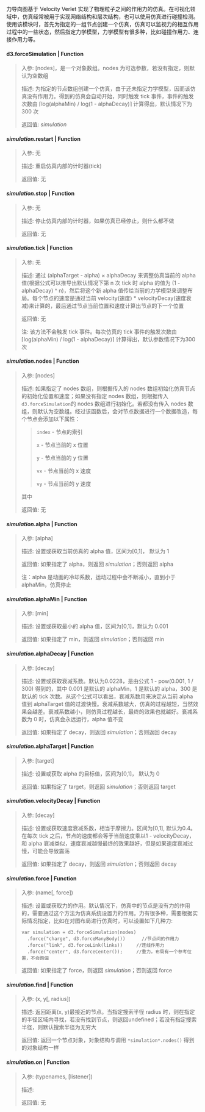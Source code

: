 力导向图基于 Velocity Verlet 实现了物理粒子之间的作用力的仿真。在可视化领域中，仿真经常被用于实现网络结构和层次结构，也可以使用仿真进行碰撞检测。使用该模块时，首先为指定的一组节点创建一个仿真，仿真可以监视力的相互作用过程中的一些状态，然后指定力学模型，力学模型有很多种，比如碰撞作用力、连接作用力等。

#### d3.forceSimulation | Function

> 入参: [nodes]，是一个对象数组。nodes 为可选参数，若没有指定，则默认为空数组
>
> 描述: 为指定的节点数组创建一个仿真，由于还未指定力学模型，因而该仿真没有作用力。得到的仿真会自动开始，同时触发 tick 事件，事件的触发次数由 ⌈log(alphaMin) / log(1 - alphaDecay)⌉ 计算得出，默认情况下为 300 次
>
> 返回值: *simulation*

#### *simulation*.restart | Function

> 入参: 无
>
> 描述: 重启仿真内部的计时器(tick)
>
> 返回值: 无

#### *simulation*.stop | Function

> 入参: 无
>
> 描述: 停止仿真内部的计时器，如果仿真已经停止，则什么都不做
>
> 返回值: 无

#### *simulation*.tick | Function

> 入参: 无
>
> 描述: 通过 (alphaTarget - alpha) × alphaDecay 来调整仿真当前的 alpha 值(根据公式可以推导出默认情况下第 n 次 tick 时 alpha 的值为 (1 - alphaDecay) ^ n)，然后将这个新 alpha 值传给当前的力学模型来调整布局。每个节点的速度是通过当前 velocity(速度) * velocityDecay(速度衰减)来计算的，最后通过节点当前位置和速度计算出节点的下一个位置
>
> 返回值: 无
>
> 注: 该方法不会触发 tick 事件。每次仿真的 tick 事件的触发次数由 ⌈log(alphaMin) / log(1 - alphaDecay)⌉ 计算得出，默认参数情况下为300次

#### *simulation*.nodes | Function

> 入参: [nodes]
>
> 描述: 如果指定了 nodes 数组，则根据传入的 nodes 数组初始化仿真节点的初始化位置和速度；如果没有指定 nodes 数组，则根据传入 ```d3.forceSimulation```的 nodes 数组进行初始化。若都没有传入 nodes 数组，则默认为空数组。经过该函数后，会对节点数据进行一个数据改造，每个节点会添加以下属性：
>
> > ```index``` - 节点的索引
> >
> > ```x``` - 节点当前的 x 位置
> >
> > ```y``` - 节点当前的 y 位置
> >
> > ```vx``` - 节点当前的 x 速度
> >
> > ```vy``` - 节点当前的 y 速度
>
> 其中
>
> 返回值: 无

#### *simulation*.alpha | Function

> 入参: [alpha]
>
> 描述: 设置或获取当前仿真的 alpha 值，区间为[0,1]， 默认为 1
>
> 返回值: 如果指定了 alpha，则返回 *simulation*；否则返回 alpha
>
> 注：alpha 是动画的冷却系数，运动过程中会不断减小，直到小于 alphaMin，仿真停止

#### *simulation*.alphaMin | Function

> 入参: [min]
>
> 描述: 设置或获取最小的 alpha 值，区间为[0,1]，默认为 0.001
>
> 返回值: 如果指定了 min，则返回 *simulation*；否则返回 min

#### *simulation*.alphaDecay | Function

> 入参: [decay]
>
> 描述: 设置或获取衰减系数。默认为0.0228，是由公式 1 - pow(0.001, 1 / 300) 得到的，其中 0.001 是默认的 alphaMin，1 是默认的 alpha，300 是默认的 tick 次数。从这个公式可以看出，衰减系数用来决定从当前 alpha 值到 alphaTarget 值的过渡快慢。衰减系数越大，仿真的过程越短，当然效果会越差。衰减系数越小，则仿真过程越长，最终的效果也就越好。衰减系数为 0 时，仿真会永远运行，alpha 值不变
>
> 返回值: 如果指定了 decay，则返回 *simulation*；否则返回 decay

#### *simulation*.alphaTarget | Function

> 入参: [target]
>
> 描述: 设置或获取 alpha 的目标值，区间为[0,1]， 默认为 0
>
> 返回值: 如果指定了 target，则返回 *simulation*；否则返回 target

#### *simulation*.velocityDecay | Function

> 入参: [decay]
>
> 描述: 设置或获取速度衰减系数，相当于摩擦力。区间为[0,1], 默认为0.4。在每次 tick 之后，节点的速度都会等于当前速度乘以1 - velocityDecay，和 alpha 衰减类似，速度衰减越慢最终的效果越好，但是如果速度衰减过慢，可能会导致震荡
>
> 返回值: 如果指定了 decay，则返回 *simulation*；否则返回 decay

#### *simulation*.force | Function

> 入参: (name[, force])
>
> 描述: 设置或获取力的作用。默认情况下，仿真中的节点是没有力的作用的，需要通过这个方法为仿真系统设置力的作用。力有很多种，需要根据实际情况指定，比如在对图布局进行仿真时，可以设置如下几种力:
> ```
> var simulation = d3.forceSimulation(nodes)
>   .force("charge", d3.forceManyBody())	  //节点间的作用力
>   .force("link", d3.forceLink(links))	    //连线作用力
>   .force("center", d3.forceCenter());	    //重力，布局有一个参考位置，不会跑偏
> ```
>
> 返回值: 如果指定了 force，则返回 *simulation*；否则返回 force

#### *simulation*.find | Function

> 入参: (x, y[, radius])
>
> 描述: 返回距离(x, y)最接近的节点。当指定搜索半径 radius 时，则在指定的半径区域内寻找，若没有找到节点，则返回undefined；若没有指定搜索半径，则默认搜索半径为无穷大
>
> 返回值: 返回一个节点对象，对象结构与调用 ```*simulation*.nodes()``` 得到的对象结构一样

#### *simulation*.on | Function

> 入参: (typenames, [listener])
>
> 描述: 
>
> 返回值: 无
